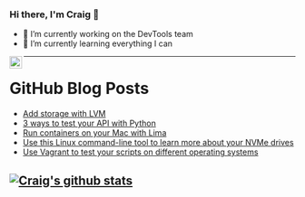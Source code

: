 ### Hi there, I'm Craig 👋

<!--
**CraigTeelFugro/CraigTeelFugro** is a ✨ _special_ ✨ repository because its `README.md` (this file) appears on your GitHub profile.

Here are some ideas to get you started:
-->

- 🔭 I’m currently working on the DevTools team
- 🌱 I’m currently learning everything I can

[<img align="left" alt="Craig Teel | LinkedIn" width="22px" src="https://cdn.jsdelivr.net/npm/simple-icons@v3/icons/linkedin.svg" />][linkedin]

---

# GitHub Blog Posts

<!-- BLOG-POST-LIST:START -->
- [Add storage with LVM](https://opensource.com/article/21/9/add-storage-lvm)
- [3 ways to test your API with Python](https://opensource.com/article/21/9/unit-test-python)
- [Run containers on your Mac with Lima](https://opensource.com/article/21/9/run-containers-mac-lima)
- [Use this Linux command-line tool to learn more about your NVMe drives](https://opensource.com/article/21/9/nvme-cli)
- [Use Vagrant to test your scripts on different operating systems](https://opensource.com/article/21/9/test-vagrant)
<!-- BLOG-POST-LIST:END -->

## [![Craig's github stats](https://github-readme-stats.vercel.app/api?username=craigteelfugro)](https://github.com/anuraghazra/github-readme-stats)


[linkedin]: https://linkedin.com/in/craig-teel-b8786771
